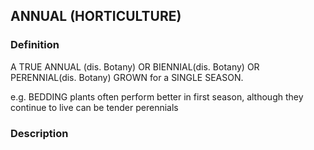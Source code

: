 ## ANNUAL (HORTICULTURE)
### Definition
A TRUE ANNUAL (dis. Botany) OR BIENNIAL(dis. Botany) OR PERENNIAL(dis. Botany) GROWN for a SINGLE SEASON.

e.g. BEDDING plants
often perform better in first season, although they continue to live
can be tender perennials

### Description
